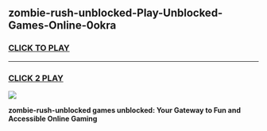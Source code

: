 
## zombie-rush-unblocked-Play-Unblocked-Games-Online-0okra
<h3>
<a href="https://premium76.site?title=zombie-rush-unblocked&ref=25A">CLICK TO PLAY</a></h3>
<hr>

<h3>
<a href="https://premium76.site?title=zombie-rush-unblocked&ref=25A">CLICK 2 PLAY</a>
  
</h3>

<a href="https://premium76.site?title=zombie-rush-unblocked&ref=25A"><img src="https://clearcache.store/games.png"></a>


**zombie-rush-unblocked games unblocked: Your Gateway to Fun and Accessible Online Gaming**
